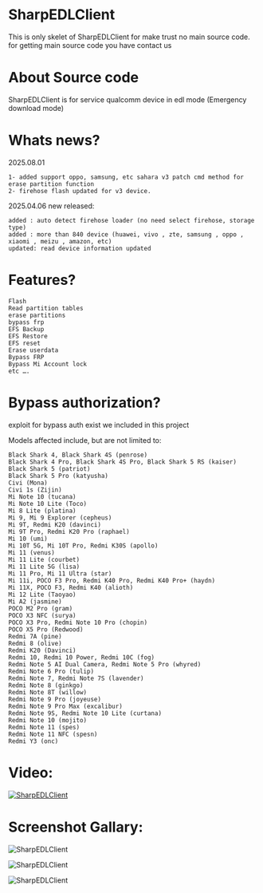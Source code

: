 # SharpEDLClient
This is only skelet of SharpEDLClient for make trust no main source code. for getting main source code you have contact us

# About Source code
SharpEDLClient is for service qualcomm device in edl mode (Emergency download mode)

# Whats news?
2025.08.01
```
1- added support oppo, samsung, etc sahara v3 patch cmd method for erase partition function
2- firehose flash updated for v3 device.
```

2025.04.06 new released:
```
added : auto detect firehose loader (no need select firehose, storage type)
added : more than 840 device (huawei, vivo , zte, samsung , oppo , xiaomi , meizu , amazon, etc)
updated: read device information updated
```
# Features?
```
Flash
Read partition tables
erase partitions
bypass frp
EFS Backup
EFS Restore
EFS reset
Erase userdata
Bypass FRP
Bypass Mi Account lock
etc ….
```

# Bypass authorization?
exploit for bypass auth exist we included in this project

Models affected include, but are not limited to:
```
Black Shark 4, Black Shark 4S (penrose)
Black Shark 4 Pro, Black Shark 4S Pro, Black Shark 5 RS (kaiser)
Black Shark 5 (patriot)
Black Shark 5 Pro (katyusha)
Civi (Mona)
Civi 1s (Zijin)
Mi Note 10 (tucana)
Mi Note 10 Lite (Toco)
Mi 8 Lite (platina)
Mi 9, Mi 9 Explorer (cepheus)
Mi 9T, Redmi K20 (davinci)
Mi 9T Pro, Redmi K20 Pro (raphael)
Mi 10 (umi)
Mi 10T 5G, Mi 10T Pro, Redmi K30S (apollo)
Mi 11 (venus)
Mi 11 Lite (courbet)
Mi 11 Lite 5G (lisa)
Mi 11 Pro, Mi 11 Ultra (star)
Mi 11i, POCO F3 Pro, Redmi K40 Pro, Redmi K40 Pro+ (haydn)
Mi 11X, POCO F3, Redmi K40 (alioth)
Mi 12 Lite (Taoyao)
Mi A2 (jasmine)
POCO M2 Pro (gram)
POCO X3 NFC (surya)
POCO X3 Pro, Redmi Note 10 Pro (chopin)
POCO X5 Pro (Redwood)
Redmi 7A (pine)
Redmi 8 (olive)
Redmi K20 (Davinci)
Redmi 10, Redmi 10 Power, Redmi 10C (fog)
Redmi Note 5 AI Dual Camera, Redmi Note 5 Pro (whyred)
Redmi Note 6 Pro (tulip)
Redmi Note 7, Redmi Note 7S (lavender)
Redmi Note 8 (ginkgo)
Redmi Note 8T (willow)
Redmi Note 9 Pro (joyeuse)
Redmi Note 9 Pro Max (excalibur)
Redmi Note 9S, Redmi Note 10 Lite (curtana)
Redmi Note 10 (mojito)
Redmi Note 11 (spes)
Redmi Note 11 NFC (spesn)
Redmi Y3 (onc)
```
# Video:
[![SharpEDLClient](https://img.youtube.com/vi/omVurykscJU/0.jpg)](https://www.youtube.com/watch?v=omVurykscJU)


# Screenshot Gallary:
![SharpEDLClient](https://alephgsm.com/wp-content/uploads/2024/11/Screenshot-2025-04-06-063850.png)

![SharpEDLClient](https://alephgsm.com/wp-content/uploads/2024/11/Screenshot-2025-04-06-064003.png)

![SharpEDLClient](https://alephgsm.com/wp-content/uploads/2024/11/Screenshot-2025-04-06-064017.png)
